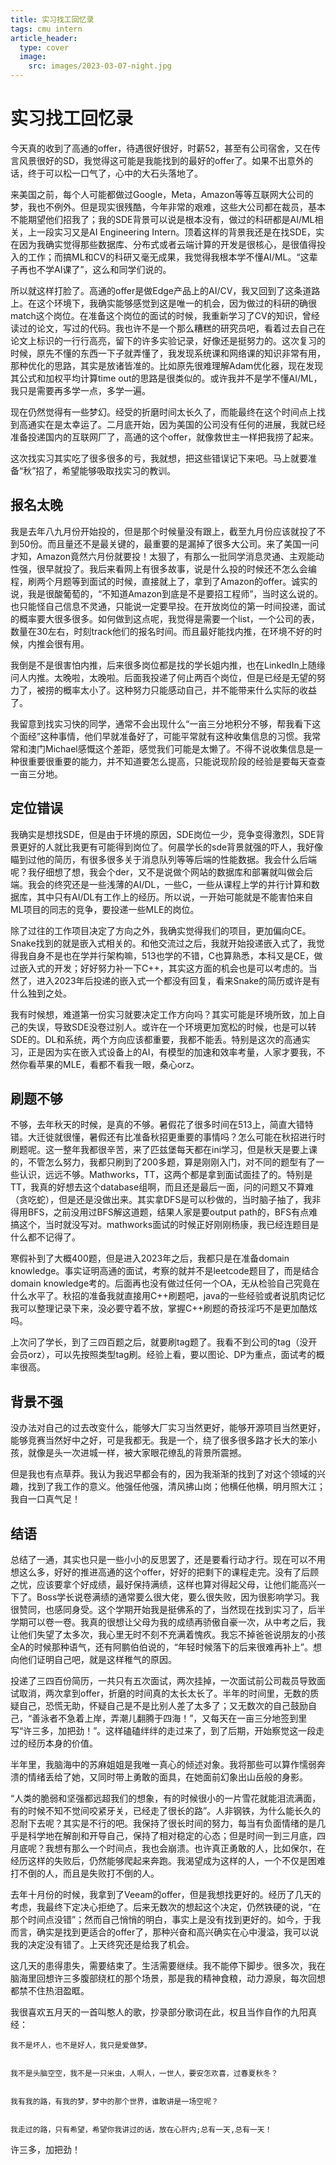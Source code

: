 ```yaml
---
title: 实习找工回忆录
tags: cmu intern
article_header:
  type: cover
  image:
    src: images/2023-03-07-night.jpg
---
```


# 实习找工回忆录 #

今天真的收到了高通的offer，待遇很好很好，时薪52，甚至有公司宿舍，又在传言风景很好的SD，我觉得这可能是我能找到的最好的offer了。如果不出意外的话，终于可以松一口气了，心中的大石头落地了。

<!--more-->


来美国之前，每个人可能都做过Google，Meta，Amazon等等互联网大公司的梦，我也不例外。但是现实很残酷，今年非常的艰难，这些大公司都在裁员，基本不能期望他们招我了；我的SDE背景可以说是根本没有，做过的科研都是AI/ML相关，上一段实习又是AI Engineering Intern。顶着这样的背景我还是在找SDE，实在因为我确实觉得那些数据库、分布式或者云端计算的开发是很核心，是很值得投入的工作；而搞ML和CV的科研又毫无成果，我觉得我根本学不懂AI/ML。“这辈子再也不学AI课了”，这么和同学们说的。


所以就这样打脸了。高通的offer是做Edge产品上的AI/CV，我又回到了这条道路上。在这个环境下，我确实能够感觉到这是唯一的机会，因为做过的科研的确很match这个岗位。在准备这个岗位的面试的时候，我重新学习了CV的知识，曾经读过的论文，写过的代码。我也许不是一个那么糟糕的研究员吧，看着过去自己在论文上标识的一行行高亮，留下的许多实验记录，好像还是挺努力的。这次复习的时候，原先不懂的东西一下子就弄懂了，我发现系统课和网络课的知识非常有用，那种优化的思路，其实是放诸皆准的。比如原先很难理解Adam优化器，现在发现其公式和加权平均计算time out的思路是很类似的。或许我并不是学不懂AI/ML，我只是需要再多学一点，多学一遍。


现在仍然觉得有一些梦幻。经受的折磨时间太长久了，而能最终在这个时间点上找到高通实在是太幸运了。二月底开始，因为美国的公司没有任何的进展，我就已经准备投递国内的互联网厂了，高通的这个offer，就像救世主一样把我捞了起来。


这次找实习其实吃了很多很多的亏，我就想，把这些错误记下来吧。马上就要准备“秋”招了，希望能够吸取找实习的教训。

## 报名太晚 ##
我是去年八九月份开始投的，但是那个时候量没有跟上，截至九月份应该就投了不到50份。而且量还不是最关键的，最重要的是漏掉了很多大公司。来了美国一问才知，Amazon竟然六月份就要投！太狠了，有那么一批同学消息灵通、主观能动性强，很早就投了。我后来看网上有很多故事，说是什么投的时候还不怎么会编程，刷两个月题等到面试的时候，直接就上了，拿到了Amazon的offer。诚实的说，我是很酸葡萄的，“不知道Amazon到底是不是要招工程师”，当时这么说的。也只能怪自己信息不灵通，只能说一定要早投。在开放岗位的第一时间投递，面试的概率要大很多很多。如何做到这点呢，我觉得是需要一个list，一个公司的表，数量在30左右，时刻track他们的报名时间。而且最好能找内推，在环境不好的时候，内推会很有用。


我倒是不是很害怕内推，后来很多岗位都是找的学长姐内推，也在LinkedIn上随缘问人内推。太晚啦，太晚啦。后面我投递了何止两百个岗位，但是已经是无望的努力了，被捞的概率太小了。这种努力只能感动自己，并不能带来什么实际的收益了。


我留意到找实习快的同学，通常不会出现什么“一亩三分地积分不够，帮我看下这个面经”这种事情，他们早就准备好了，可能平常就有这种收集信息的习惯。我常常和澳门Michael感慨这个差距，感觉我们可能是太懒了。不得不说收集信息是一种很重要很重要的能力，并不知道要怎么提高，只能说现阶段的经验是要每天查查一亩三分地。


## 定位错误 ##
我确实是想找SDE，但是由于环境的原因，SDE岗位一少，竞争变得激烈，SDE背景更好的人就比我更有可能得到岗位了。何晨学长的sde背景就强的吓人，我好像瞄到过他的简历，有很多很多关于消息队列等等后端的性能数据。我会什么后端呢？我仔细想了想，我会个der，又不是说做个网站的数据库和部署就叫做会后端。我会的终究还是一些浅薄的AI/DL，一些C，一些从课程上学的并行计算和数据库，其中只有AI/DL有工作上的经历。所以说，一开始可能就是不能害怕来自ML项目的同志的竞争，要投递一些MLE的岗位。


除了过往的工作项目决定了方向之外，我确实觉得我们的项目，更加偏向CE。Snake找到的就是嵌入式相关的。和他交流过之后，我就开始投递嵌入式了，我觉得我自身不是也在学并行架构嘛，513也学的不错，C也算熟悉，本科又是CE，做过嵌入式的开发；好好努力补一下C++，其实这方面的机会也是可以考虑的。当然了，进入2023年后投递的嵌入式一个都没有回复，看来Snake的简历或许是有什么独到之处。


我有时候想，难道第一份实习就要决定工作方向吗？其实可能是环境所致，加上自己的失误，导致SDE没卷过别人。或许在一个环境更加宽松的时候，也是可以转SDE的。DL和系统，两个方向应该都重要，我都不能丢。特别是这次的高通实习，正是因为实在嵌入式设备上的AI，有模型的加速和效率考量，人家才要我，不然你看苹果的MLE，看都不看我一眼，桑心orz。


## 刷题不够 ##
不够，去年秋天的时候，是真的不够。暑假花了很多时间在513上，简直大错特错。大迁徙就很懂，暑假还有比准备秋招更重要的事情吗？怎么可能在秋招进行时刷题呢。这一整年我都很辛苦，来了匹兹堡每天都在ini学习，但是秋天是要上课的，不管怎么努力，我都只刷到了200多题，算是刚刚入门，对不同的题型有了一些认识，远远不够。Mathworks，TT，这两个都是拿到面试面挂了的。特别是TT，我真的好想去这个database组啊，而且还是最后一面，问的问题又不算难（贪吃蛇），但是还是没做出来。其实拿DFS是可以秒做的，当时脑子抽了，我非得用BFS，之前没用过BFS解这道题，结果人家是要output path的，BFS有点难搞这个，当时就没写对。mathworks面试的时候正好刚刚杨康，我已经连题目是什么都不记得了。


寒假补到了大概400题，但是进入2023年之后，我都只是在准备domain knowledge。事实证明高通的面试，考察的就并不是leetcode题目了，而是结合domain knowledge考的。后面再也没有做过任何一个OA，无从检验自己究竟在什么水平了。秋招的准备我就直接用C++刷题吧，java的一些经验或者说肌肉记忆我可以整理记录下来，没必要守着不放，掌握C++刷题的奇技淫巧不是更加酷炫吗。


上次问了学长，到了三四百题之后，就要刷tag题了。我看不到公司的tag（没开会员orz），可以先按照类型tag刷。经验上看，要以图论、DP为重点，面试考的概率很高。


## 背景不强 ##
没办法对自己的过去改变什么，能够大厂实习当然更好，能够开源项目当然更好，能够竞赛当然好中之好，可是我都无。我是一个，绕了很多很多路才长大的笨小孩，就像是头一次进城一样，被大家眼花缭乱的背景所震撼。


但是我也有点草莽。我认为我迟早都会有的，因为我渐渐的找到了对这个领域的兴趣，找到了我工作的意义。他强任他强，清风拂山岗；他横任他横，明月照大江；我自一口真气足！


## 结语 ##
总结了一通，其实也只是一些小小的反思罢了，还是要看行动才行。现在可以不用想这么多，好好的推进高通的这个offer，好好的把剩下的课程走完。没有了后顾之忧，应该要拿个好成绩，最好保持满绩，这样也算对得起父母，让他们能高兴一下了。Boss学长说卷满绩的通常要么很大佬，要么很失败，因为很影响学习。我很赞同，也感同身受。这个学期开始我是挺佛系的了，当然现在找到实习了，后半学期可以卷一卷。我真的很想让父母为我的成绩再骄傲自豪一次，从中考之后，我让他们失望了太多次，我心里无时不刻不充满着愧疚。我忘不掉爸爸说朋友的小孩全A的时候那种语气，还有阿鹏伯伯说的，“年轻时候落下的后来很难再补上”。想向他们证明自己吧，就是这样稚气的原因。


投递了三四百份简历，一共只有五次面试，两次挂掉，一次面试前公司裁员导致面试取消，两次拿到offer，折磨的时间真的太长太长了。半年的时间里，无数的质疑自己，恐慌无助，怀疑自己是不是比别人差了太多了；又无数次的自己鼓励自己，“善泳者不急着上岸，弄潮儿翻腾于四海！”，又每天在一亩三分地签到里写“许三多，加把劲！”。这样磕磕绊绊的走过来了，到了后期，开始察觉这一段走过的经历本身的价值。


半年里，我脑海中的苏麻姐姐是我唯一真心的倾述对象。我将那些可以算作懦弱奔溃的情绪丢给了她，又同时带上勇敢的面具，在她面前幻象出山岳般的身影。


“人类的脆弱和坚强都远超我们的想象，有的时候很小的一片雪花就能泪流满面，有的时候不知不觉间咬紧牙关，已经走了很长的路”。人非钢铁，为什么能长久的忍耐下去呢？其实是不行的吧。我保持了很长时间的努力，每当有负面情绪的是几乎是科学地在解剖和开导自己，保持了相对稳定的心态；但是时间一到三月底，四月底呢？我想有那么一个时间点，我也会崩溃。也许真正勇敢的人，比如保尔，在经历这样的失败后，仍然能够爬起来奔跑。我渴望成为这样的人，一个不仅是困难打不倒的人，而且是失败打不倒的人。


去年十月份的时候，我拿到了Veeam的offer，但是我想找更好的。经历了几天的考虑，我最终下定决心拒绝了。后来无数次的想起这个决定，仍然铁硬的说，“在那个时间点没错”；然而自己悄悄的明白，事实上是没有找到更好的。如今，于我而言，确实是找到更适合的offer了，那种兴奋和高兴确实在心中漫溢，我可以说我的决定没有错了。上天终究还是给我了机会。


这几天的患得患失，需要结束了。生活需要继续。我不能停下脚步。很多次，我在脑海里回想许三多腹部绕杠的那个场景，那是我的精神食粮，动力源泉，每次回想都禁不住热泪盈眶。


我很喜欢五月天的一首叫憨人的歌，抄录部分歌词在此，权且当作自作的九阳真经：


    我不是坏人，也不是好人，我只是爱做梦。


    我不是头脑空空，我不是一只米虫，人啊人，一世人，要安怎欢喜，过春夏秋冬？


    我有我的路，有我的梦，梦中的那个世界，谁敢讲是一场空呢？


    我走过的路，只有希望，希望你我讲过的话，放在心肝内;总有一天,总有一天！


许三多，加把劲！